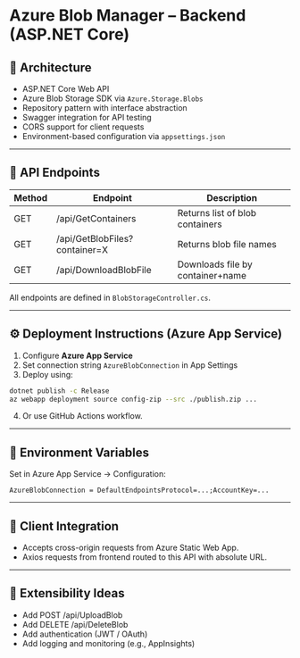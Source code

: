 # Azure Blob Manager – Backend (ASP.NET Core)

## 🧠 Architecture

- ASP.NET Core Web API
- Azure Blob Storage SDK via `Azure.Storage.Blobs`
- Repository pattern with interface abstraction
- Swagger integration for API testing
- CORS support for client requests
- Environment-based configuration via `appsettings.json`

---

## 📌 API Endpoints

| Method | Endpoint                       | Description                        |
|--------|--------------------------------|------------------------------------|
| GET    | /api/GetContainers             | Returns list of blob containers   |
| GET    | /api/GetBlobFiles?container=X  | Returns blob file names           |
| GET    | /api/DownloadBlobFile          | Downloads file by container+name  |

All endpoints are defined in `BlobStorageController.cs`.

---

## ⚙️ Deployment Instructions (Azure App Service)

1. Configure **Azure App Service**
2. Set connection string `AzureBlobConnection` in App Settings
3. Deploy using:
```bash
dotnet publish -c Release
az webapp deployment source config-zip --src ./publish.zip ...
```
4. Or use GitHub Actions workflow.

---

## 🔐 Environment Variables

Set in Azure App Service → Configuration:

```
AzureBlobConnection = DefaultEndpointsProtocol=...;AccountKey=...
```

---

## 🔄 Client Integration

- Accepts cross-origin requests from Azure Static Web App.
- Axios requests from frontend routed to this API with absolute URL.

---

## 🚀 Extensibility Ideas

- Add POST /api/UploadBlob
- Add DELETE /api/DeleteBlob
- Add authentication (JWT / OAuth)
- Add logging and monitoring (e.g., AppInsights)
